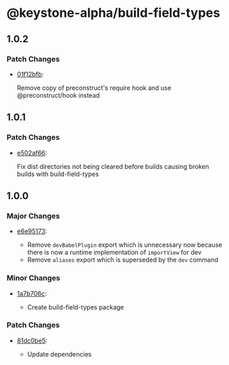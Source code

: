 # @keystone-alpha/build-field-types

## 1.0.2

### Patch Changes

- [01f12bfb](https://github.com/keystonejs/keystone-5/commit/01f12bfb):

  Remove copy of preconstruct's require hook and use @preconstruct/hook instead

## 1.0.1

### Patch Changes

- [e502af66](https://github.com/keystonejs/keystone-5/commit/e502af66):

  Fix dist directories not being cleared before builds causing broken builds with build-field-types

## 1.0.0

### Major Changes

- [e6e95173](https://github.com/keystonejs/keystone-5/commit/e6e95173):

  - Remove `devBabelPlugin` export which is unnecessary now because there is now a runtime implementation of `importView` for dev
  - Remove `aliases` export which is superseded by the `dev` command

### Minor Changes

- [1a7b706c](https://github.com/keystonejs/keystone-5/commit/1a7b706c):

  - Create build-field-types package

### Patch Changes

- [81dc0be5](https://github.com/keystonejs/keystone-5/commit/81dc0be5):

  - Update dependencies
